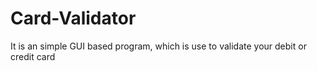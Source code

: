 # Card-Validator
It is an simple GUI based program, which is use to validate your debit or credit card
